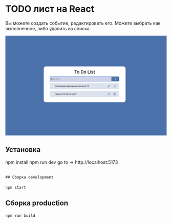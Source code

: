 # TODO лист на React
Вы можете создать событие, редактировать его. Можете выбрать как выполненное, либо удалить из списка
</p>
<img width="1440" alt="mainPage" src="./Readme-img/1e.PNG">

<p>

## Установка

npm install
npm run dev
go to -> http://localhost:5173
```

## Сборка development

npm start
```

## Сборка production

```bash
npm run build
```
